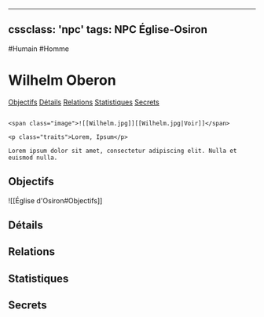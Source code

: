 
---
cssclass: 'npc'
tags: NPC Église-Osiron
---
<span class="npc-tags">#Humain #Homme</span>

# Wilhelm Oberon
<span class="nav">[Objectifs](#Objectifs) [Détails](#Détails) [Relations](#Relations) [Statistiques](#Statistiques) [Secrets](#Secrets)</span>

```ad-desc

<span class="image">![[Wilhelm.jpg]][[Wilhelm.jpg|Voir]]</span>

<p class="traits">Lorem, Ipsum</p>

Lorem ipsum dolor sit amet, consectetur adipiscing elit. Nulla et euismod nulla.
```

## Objectifs
<span class="embed-section">![[Église d'Osiron#Objectifs]]</span>

## Détails

## Relations

## Statistiques

## Secrets